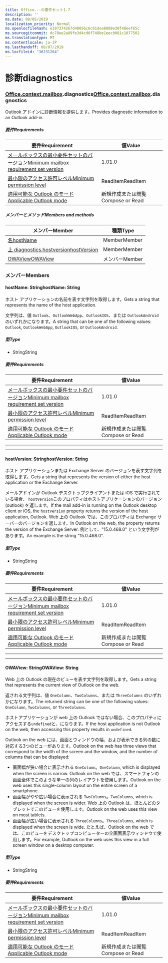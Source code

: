 ```yaml
---
title: Office.--の要件セット1.7
description: ''
ms.date: 08/05/2019
localization_priority: Normal
ms.openlocfilehash: e197374267d40056c6cb1dea8808e30f48eef65c
ms.sourcegitcommit: dc78ee2a89fe3d4cd6f748be1eec9081c1077502
ms.translationtype: MT
ms.contentlocale: ja-JP
ms.lasthandoff: 08/07/2019
ms.locfileid: "36231264"
---
```

# <a name="diagnostics"></a><span data-ttu-id="66ffd-102">診断</span><span class="sxs-lookup"><span data-stu-id="66ffd-102">diagnostics</span></span>

### <a name="officeofficemdcontextofficecontextmdmailboxofficecontextmailboxmddiagnostics"></a><span data-ttu-id="66ffd-103">[Office](Office.md)[.context](Office.context.md)[.mailbox](Office.context.mailbox.md).diagnostics</span><span class="sxs-lookup"><span data-stu-id="66ffd-103">[Office](Office.md)[.context](Office.context.md)[.mailbox](Office.context.mailbox.md).diagnostics</span></span>

<span data-ttu-id="66ffd-104">Outlook アドインに診断情報を提供します。</span><span class="sxs-lookup"><span data-stu-id="66ffd-104">Provides diagnostic information to an Outlook add-in.</span></span>

##### <a name="requirements"></a><span data-ttu-id="66ffd-105">要件</span><span class="sxs-lookup"><span data-stu-id="66ffd-105">Requirements</span></span>

|<span data-ttu-id="66ffd-106">要件</span><span class="sxs-lookup"><span data-stu-id="66ffd-106">Requirement</span></span>| <span data-ttu-id="66ffd-107">値</span><span class="sxs-lookup"><span data-stu-id="66ffd-107">Value</span></span>|
|---|---|
|[<span data-ttu-id="66ffd-108">メールボックスの最小要件セットのバージョン</span><span class="sxs-lookup"><span data-stu-id="66ffd-108">Minimum mailbox requirement set version</span></span>](/office/dev/add-ins/reference/requirement-sets/outlook-api-requirement-sets)| <span data-ttu-id="66ffd-109">1.0</span><span class="sxs-lookup"><span data-stu-id="66ffd-109">1.0</span></span>|
|[<span data-ttu-id="66ffd-110">最小限のアクセス許可レベル</span><span class="sxs-lookup"><span data-stu-id="66ffd-110">Minimum permission level</span></span>](/outlook/add-ins/understanding-outlook-add-in-permissions)| <span data-ttu-id="66ffd-111">ReadItem</span><span class="sxs-lookup"><span data-stu-id="66ffd-111">ReadItem</span></span>|
|[<span data-ttu-id="66ffd-112">適用可能な Outlook のモード</span><span class="sxs-lookup"><span data-stu-id="66ffd-112">Applicable Outlook mode</span></span>](/outlook/add-ins/#extension-points)| <span data-ttu-id="66ffd-113">新規作成または閲覧</span><span class="sxs-lookup"><span data-stu-id="66ffd-113">Compose or Read</span></span>|

##### <a name="members-and-methods"></a><span data-ttu-id="66ffd-114">メンバーとメソッド</span><span class="sxs-lookup"><span data-stu-id="66ffd-114">Members and methods</span></span>

| <span data-ttu-id="66ffd-115">メンバー</span><span class="sxs-lookup"><span data-stu-id="66ffd-115">Member</span></span> | <span data-ttu-id="66ffd-116">種類</span><span class="sxs-lookup"><span data-stu-id="66ffd-116">Type</span></span> |
|--------|------|
| [<span data-ttu-id="66ffd-117">名</span><span class="sxs-lookup"><span data-stu-id="66ffd-117">hostName</span></span>](#hostname-string) | <span data-ttu-id="66ffd-118">Member</span><span class="sxs-lookup"><span data-stu-id="66ffd-118">Member</span></span> |
| [<span data-ttu-id="66ffd-119">上 diagnostics.hostversion</span><span class="sxs-lookup"><span data-stu-id="66ffd-119">hostVersion</span></span>](#hostversion-string) | <span data-ttu-id="66ffd-120">Member</span><span class="sxs-lookup"><span data-stu-id="66ffd-120">Member</span></span> |
| [<span data-ttu-id="66ffd-121">OWAView</span><span class="sxs-lookup"><span data-stu-id="66ffd-121">OWAView</span></span>](#owaview-string) | <span data-ttu-id="66ffd-122">メンバー</span><span class="sxs-lookup"><span data-stu-id="66ffd-122">Member</span></span> |

### <a name="members"></a><span data-ttu-id="66ffd-123">メンバー</span><span class="sxs-lookup"><span data-stu-id="66ffd-123">Members</span></span>

#### <a name="hostname-string"></a><span data-ttu-id="66ffd-124">hostName: String</span><span class="sxs-lookup"><span data-stu-id="66ffd-124">hostName: String</span></span>

<span data-ttu-id="66ffd-125">ホスト アプリケーションの名前を表す文字列を取得します。</span><span class="sxs-lookup"><span data-stu-id="66ffd-125">Gets a string that represents the name of the host application.</span></span>

<span data-ttu-id="66ffd-126">文字列は、値 `Outlook`、`OutlookWebApp`、`OutlookIOS`、または `OutlookAndroid` のいずれかになります。</span><span class="sxs-lookup"><span data-stu-id="66ffd-126">A string that can be one of the following values: `Outlook`, `OutlookWebApp`, `OutlookIOS`, or `OutlookAndroid`.</span></span>

##### <a name="type"></a><span data-ttu-id="66ffd-127">型</span><span class="sxs-lookup"><span data-stu-id="66ffd-127">Type</span></span>

*   <span data-ttu-id="66ffd-128">String</span><span class="sxs-lookup"><span data-stu-id="66ffd-128">String</span></span>

##### <a name="requirements"></a><span data-ttu-id="66ffd-129">要件</span><span class="sxs-lookup"><span data-stu-id="66ffd-129">Requirements</span></span>

|<span data-ttu-id="66ffd-130">要件</span><span class="sxs-lookup"><span data-stu-id="66ffd-130">Requirement</span></span>| <span data-ttu-id="66ffd-131">値</span><span class="sxs-lookup"><span data-stu-id="66ffd-131">Value</span></span>|
|---|---|
|[<span data-ttu-id="66ffd-132">メールボックスの最小要件セットのバージョン</span><span class="sxs-lookup"><span data-stu-id="66ffd-132">Minimum mailbox requirement set version</span></span>](/office/dev/add-ins/reference/requirement-sets/outlook-api-requirement-sets)| <span data-ttu-id="66ffd-133">1.0</span><span class="sxs-lookup"><span data-stu-id="66ffd-133">1.0</span></span>|
|[<span data-ttu-id="66ffd-134">最小限のアクセス許可レベル</span><span class="sxs-lookup"><span data-stu-id="66ffd-134">Minimum permission level</span></span>](/outlook/add-ins/understanding-outlook-add-in-permissions)| <span data-ttu-id="66ffd-135">ReadItem</span><span class="sxs-lookup"><span data-stu-id="66ffd-135">ReadItem</span></span>|
|[<span data-ttu-id="66ffd-136">適用可能な Outlook のモード</span><span class="sxs-lookup"><span data-stu-id="66ffd-136">Applicable Outlook mode</span></span>](/outlook/add-ins/#extension-points)| <span data-ttu-id="66ffd-137">新規作成または閲覧</span><span class="sxs-lookup"><span data-stu-id="66ffd-137">Compose or Read</span></span>|

---
---

#### <a name="hostversion-string"></a><span data-ttu-id="66ffd-138">hostVersion: String</span><span class="sxs-lookup"><span data-stu-id="66ffd-138">hostVersion: String</span></span>

<span data-ttu-id="66ffd-139">ホスト アプリケーションまたは Exchange Server のバージョンを表す文字列を取得します。</span><span class="sxs-lookup"><span data-stu-id="66ffd-139">Gets a string that represents the version of either the host application or the Exchange Server.</span></span>

<span data-ttu-id="66ffd-140">メールアドインが Outlook デスクトップクライアントまたは iOS で実行されている場合、 `hostVersion`このプロパティはホストアプリケーションのバージョン (outlook) を返します。</span><span class="sxs-lookup"><span data-stu-id="66ffd-140">If the mail add-in is running on the Outlook desktop client or iOS, the `hostVersion` property returns the version of the host application, Outlook.</span></span> <span data-ttu-id="66ffd-141">Web 上の Outlook では、このプロパティは Exchange サーバーのバージョンを返します。</span><span class="sxs-lookup"><span data-stu-id="66ffd-141">In Outlook on the web, the property returns the version of the Exchange Server.</span></span> <span data-ttu-id="66ffd-142">例として、"15.0.468.0" という文字列があります。</span><span class="sxs-lookup"><span data-stu-id="66ffd-142">An example is the string "15.0.468.0".</span></span>

##### <a name="type"></a><span data-ttu-id="66ffd-143">型</span><span class="sxs-lookup"><span data-stu-id="66ffd-143">Type</span></span>

*   <span data-ttu-id="66ffd-144">String</span><span class="sxs-lookup"><span data-stu-id="66ffd-144">String</span></span>

##### <a name="requirements"></a><span data-ttu-id="66ffd-145">要件</span><span class="sxs-lookup"><span data-stu-id="66ffd-145">Requirements</span></span>

|<span data-ttu-id="66ffd-146">要件</span><span class="sxs-lookup"><span data-stu-id="66ffd-146">Requirement</span></span>| <span data-ttu-id="66ffd-147">値</span><span class="sxs-lookup"><span data-stu-id="66ffd-147">Value</span></span>|
|---|---|
|[<span data-ttu-id="66ffd-148">メールボックスの最小要件セットのバージョン</span><span class="sxs-lookup"><span data-stu-id="66ffd-148">Minimum mailbox requirement set version</span></span>](/office/dev/add-ins/reference/requirement-sets/outlook-api-requirement-sets)| <span data-ttu-id="66ffd-149">1.0</span><span class="sxs-lookup"><span data-stu-id="66ffd-149">1.0</span></span>|
|[<span data-ttu-id="66ffd-150">最小限のアクセス許可レベル</span><span class="sxs-lookup"><span data-stu-id="66ffd-150">Minimum permission level</span></span>](/outlook/add-ins/understanding-outlook-add-in-permissions)| <span data-ttu-id="66ffd-151">ReadItem</span><span class="sxs-lookup"><span data-stu-id="66ffd-151">ReadItem</span></span>|
|[<span data-ttu-id="66ffd-152">適用可能な Outlook のモード</span><span class="sxs-lookup"><span data-stu-id="66ffd-152">Applicable Outlook mode</span></span>](/outlook/add-ins/#extension-points)| <span data-ttu-id="66ffd-153">新規作成または閲覧</span><span class="sxs-lookup"><span data-stu-id="66ffd-153">Compose or Read</span></span>|

---
---

#### <a name="owaview-string"></a><span data-ttu-id="66ffd-154">OWAView: String</span><span class="sxs-lookup"><span data-stu-id="66ffd-154">OWAView: String</span></span>

<span data-ttu-id="66ffd-155">Web 上の Outlook の現在のビューを表す文字列を取得します。</span><span class="sxs-lookup"><span data-stu-id="66ffd-155">Gets a string that represents the current view of Outlook on the web.</span></span>

<span data-ttu-id="66ffd-156">返される文字列は、値 `OneColumn`、`TwoColumns`、または `ThreeColumns` のいずれかになります。</span><span class="sxs-lookup"><span data-stu-id="66ffd-156">The returned string can be one of the following values: `OneColumn`, `TwoColumns`, or `ThreeColumns`.</span></span>

<span data-ttu-id="66ffd-157">ホストアプリケーションが web 上の Outlook ではない場合、このプロパティにアクセスする`undefined`と、になります。</span><span class="sxs-lookup"><span data-stu-id="66ffd-157">If the host application is not Outlook on the web, then accessing this property results in `undefined`.</span></span>

<span data-ttu-id="66ffd-158">Outlook on the web には、画面とウィンドウの幅、および表示できる列の数に対応する3つのビューがあります。</span><span class="sxs-lookup"><span data-stu-id="66ffd-158">Outlook on the web has three views that correspond to the width of the screen and the window, and the number of columns that can be displayed:</span></span>

*   <span data-ttu-id="66ffd-159">画面幅が狭い場合に表示される `OneColumn`。</span><span class="sxs-lookup"><span data-stu-id="66ffd-159">`OneColumn`, which is displayed when the screen is narrow.</span></span> <span data-ttu-id="66ffd-160">Outlook on the web では、スマートフォンの画面全体でこのような単一の列のレイアウトを使用します。</span><span class="sxs-lookup"><span data-stu-id="66ffd-160">Outlook on the web uses this single-column layout on the entire screen of a smartphone.</span></span>
*   <span data-ttu-id="66ffd-161">画面幅がやや広い場合に表示される `TwoColumns`。</span><span class="sxs-lookup"><span data-stu-id="66ffd-161">`TwoColumns`, which is displayed when the screen is wider.</span></span> <span data-ttu-id="66ffd-162">Web 上の Outlook は、ほとんどのタブレットでこのビューを使用します。</span><span class="sxs-lookup"><span data-stu-id="66ffd-162">Outlook on the web uses this view on most tablets.</span></span>
*   <span data-ttu-id="66ffd-163">画面幅が広い場合に表示される `ThreeColumns`。</span><span class="sxs-lookup"><span data-stu-id="66ffd-163">`ThreeColumns`, which is displayed when the screen is wide.</span></span> <span data-ttu-id="66ffd-164">たとえば、Outlook on the web では、このビューをデスクトップコンピューターの全画面表示ウィンドウで使用します。</span><span class="sxs-lookup"><span data-stu-id="66ffd-164">For example, Outlook on the web uses this view in a full screen window on a desktop computer.</span></span>

##### <a name="type"></a><span data-ttu-id="66ffd-165">型</span><span class="sxs-lookup"><span data-stu-id="66ffd-165">Type</span></span>

*   <span data-ttu-id="66ffd-166">String</span><span class="sxs-lookup"><span data-stu-id="66ffd-166">String</span></span>

##### <a name="requirements"></a><span data-ttu-id="66ffd-167">要件</span><span class="sxs-lookup"><span data-stu-id="66ffd-167">Requirements</span></span>

|<span data-ttu-id="66ffd-168">要件</span><span class="sxs-lookup"><span data-stu-id="66ffd-168">Requirement</span></span>| <span data-ttu-id="66ffd-169">値</span><span class="sxs-lookup"><span data-stu-id="66ffd-169">Value</span></span>|
|---|---|
|[<span data-ttu-id="66ffd-170">メールボックスの最小要件セットのバージョン</span><span class="sxs-lookup"><span data-stu-id="66ffd-170">Minimum mailbox requirement set version</span></span>](/office/dev/add-ins/reference/requirement-sets/outlook-api-requirement-sets)| <span data-ttu-id="66ffd-171">1.0</span><span class="sxs-lookup"><span data-stu-id="66ffd-171">1.0</span></span>|
|[<span data-ttu-id="66ffd-172">最小限のアクセス許可レベル</span><span class="sxs-lookup"><span data-stu-id="66ffd-172">Minimum permission level</span></span>](/outlook/add-ins/understanding-outlook-add-in-permissions)| <span data-ttu-id="66ffd-173">ReadItem</span><span class="sxs-lookup"><span data-stu-id="66ffd-173">ReadItem</span></span>|
|[<span data-ttu-id="66ffd-174">適用可能な Outlook のモード</span><span class="sxs-lookup"><span data-stu-id="66ffd-174">Applicable Outlook mode</span></span>](/outlook/add-ins/#extension-points)| <span data-ttu-id="66ffd-175">新規作成または閲覧</span><span class="sxs-lookup"><span data-stu-id="66ffd-175">Compose or Read</span></span>|
